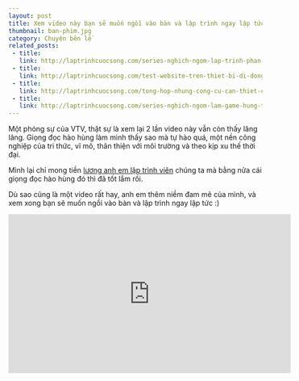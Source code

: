 ```yaml
---
layout: post
title: Xem video này bạn sẽ muốn ngồi vào bàn và lập trình ngay lập tức
thumbnail: ban-phim.jpg
category: Chuyện bên lề
related_posts:
 - title: 
   link: http://laptrinhcuocsong.com/series-nghich-ngom-lap-trinh-phan-mem-paint-ve-tren-web-html5-javascript.html
 - title: 
   link: http://laptrinhcuocsong.com/test-website-tren-thiet-bi-di-dong-nhu-the-nao.html
 - title: 
   link: http://laptrinhcuocsong.com/tong-hop-nhung-cong-cu-can-thiet-cho-web-developer.html
 - title: 
   link: http://laptrinhcuocsong.com/series-nghich-ngom-lam-game-hung-trung.html
---
```


Một phóng sự của VTV, thật sự là xem lại 2 lần video này vẫn còn thấy lâng lâng. Giọng đọc hào hùng làm mình thấy sao mà tự hào quá, một nền công nghiệp của tri thức, vĩ mô, thân thiện với môi trường và theo kịp xu thế thời đại.

Mình lại chỉ mong tiền [lương anh em lập trình viên](http://laptrinhcuocsong.com/luong-lap-trinh-vien-moi-ra-truong.html) chúng ta mà bằng nửa cái giọng đọc hào hùng đó thì đã tốt lắm rồi.

Dù sao cũng là một video rất hay, anh em thêm niềm đam mê của mình, và xem xong bạn sẽ muốn ngồi vào bàn và lập trình ngay lập tức :)

<div class="youtube">
<iframe width="560" height="315" src="https://www.youtube.com/embed/l20zRw7IYX8" frameborder="0" allowfullscreen></iframe>
</div>
